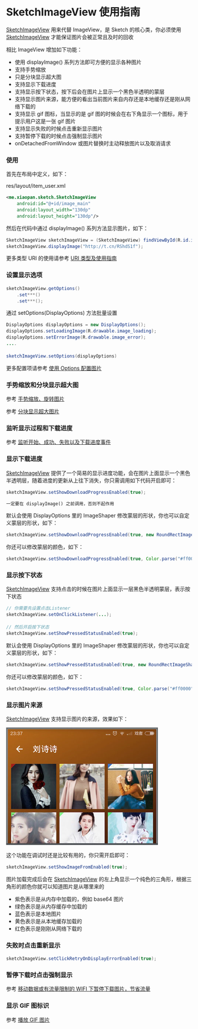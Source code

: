 # SketchImageView 使用指南

[SketchImageView] 用来代替 ImageView，是 Sketch 的核心类，你必须使用 [SketchImageView] 才能保证图片会被正常且及时的回收

相比 ImageView 增加如下功能：
* 使用 displayImage() 系列方法即可方便的显示各种图片
* 支持手势缩放
* 只是分块显示超大图
* 支持显示下载进度
* 支持显示按下状态，按下后会在图片上显示一个黑色半透明的蒙层
* 支持显示图片来源，能方便的看出当前图片来自内存还是本地缓存还是刚从网络下载的
* 支持显示 gif 图标，当显示的是 gif 图的时候会在右下角显示一个图标，用于提示用户这是一张 gif 图片
* 支持显示失败的时候点击重新显示图片
* 支持暂停下载的时候点击强制显示图片
* onDetachedFromWindow 或图片替换时主动释放图片以及取消请求

### 使用

首先在布局中定义，如下：

res/layout/item_user.xml

```xml
<me.xiaopan.sketch.SketchImageView
    android:id="@+id/image_main"
    android:layout_width="130dp"
    android:layout_height="130dp"/>
```

然后在代码中通过 displayImage() 系列方法显示图片，如下：

```java
SketchImageView sketchImageView = (SketchImageView) findViewById(R.id.image_main);
sketchImageView.displayImage("http://t.cn/RShdS1f");
```

更多类型 URI 的使用请参考 [URI 类型及使用指南][uri]

### 设置显示选项

```java
sketchImageView.getOptions()
    .set***()
    .set***();
```

通过 setOptions(DisplayOptions) 方法批量设置

```java
DisplayOptions displayOptions = new DisplayOptions();
displayOptions.setLoadingImage(R.drawable.image_loading);
displayOptions.setErrorImage(R.drawable.image_error);
....

sketchImageView.setOptions(displayOptions)
```

更多配置项请参考 [使用 Options 配置图片][options]

### 手势缩放和分块显示超大图

参考 [手势缩放、旋转图片][zoom]

参考 [分块显示超大图片][huge_image]

### 监听显示过程和下载进度

参考 [监听开始、成功、失败以及下载进度事件][listener]

### 显示下载进度

[SketchImageView] 提供了一个简易的显示进度功能，会在图片上面显示一个黑色半透明层，随着进度的更新从上往下消失，你只需调用如下代码开启即可：

```java
sketchImageView.setShowDownloadProgressEnabled(true);
```

`一定要在 displayImage() 之前调用，否则不起作用`

默认会使用 DisplayOptions 里的 ImageShaper 修改蒙层的形状，你也可以自定义蒙层的形状，如下：

```java
sketchImageView.setShowDownloadProgressEnabled(true, new RoundRectImageShaper());
```

你还可以修改蒙层的颜色，如下：

```java
sketchImageView.setShowDownloadProgressEnabled(true, Color.parse("#ff0000"));
```

### 显示按下状态

[SketchImageView] 支持点击的时候在图片上面显示一层黑色半透明蒙层，表示按下状态

```java
// 你需要先设置点击Listener
sketchImageView.setOnClickListener(...);

// 然后开启按下状态
sketchImageView.setShowPressedStatusEnabled(true);
```

默认会使用 DisplayOptions 里的 ImageShaper 修改蒙层的形状，你也可以自定义蒙层的形状，如下：

```java
sketchImageView.setShowPressedStatusEnabled(true, new RoundRectImageShaper());
```

你还可以修改蒙层的颜色，如下：

```java
sketchImageView.setShowPressedStatusEnabled(true, Color.parse("#ff0000"));
```

### 显示图片来源

[SketchImageView] 支持显示图片的来源，效果如下：

![sample](../res/sample_debug_mode.jpeg)

这个功能在调试时还是比较有用的，你只需开启即可：

```java
sketchImageView.setShowImageFromEnabled(true);
```

图片加载完成后会在 [SketchImageView] 的左上角显示一个纯色的三角形，根据三角形的颜色你就可以知道图片是从哪里来的
* 紫色表示是从内存中加载的，例如 base64 图片
* 绿色表示是从内存缓存中加载的
* 蓝色表示是本地图片
* 黄色表示是从本地缓存加载的
* 红色表示是刚刚从网络下载的

### 失败时点击重新显示

```java
sketchImageView.setClickRetryOnDisplayErrorEnabled(true);
```

### 暂停下载时点击强制显示

参考 [移动数据或有流量限制的 WIFI 下暂停下载图片，节省流量][pause_download]

### 显示 GIF 图标识

参考 [播放 GIF 图片][play_gif]

[pause_download]: pause_download.md
[play_gif]: play_gif.md
[zoom]: zoom.md
[huge_image]: huge_image.md
[uri]: uri.md
[options]: options.md
[listener]: listener.md
[SketchImageView]: ../../sketch/src/main/java/me/xiaopan/sketch/SketchImageView.java
